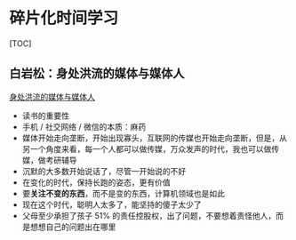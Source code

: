 # 碎片化时间学习

[TOC]

## 白岩松：身处洪流的媒体与媒体人

[身处洪流的媒体与媒体人](<https://www.bilibili.com/video/av61230019>)

* 读书的重要性
* 手机 / 社交网络 / 微信的本质：麻药
* 媒体开始走向垄断，开始出现寡头，互联网的传媒也开始走向垄断，但是，从另一个角度来看，每一个人都可以做传媒，万众发声的时代，我也可以做传媒，做考研辅导
* 沉默的大多数开始说话了，尽管一开始说的不好
* 在变化的时代，保持长跑的姿态，更有价值
* 要**关注不变的东西**，而不是变的东西，计算机领域也是如此
* 现在这个时代，聪明人太多了，能坚持的傻子太少了
* 父母至少承担了孩子 51% 的责任控股权，出了问题，不要想着责怪他人，而是想想自己的问题出在哪里